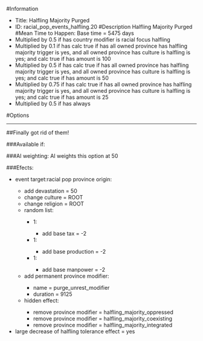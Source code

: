 #Information
 - Title: Halfling Majority Purged
 - ID: racial_pop_events_halfling.20
#Description
Halfling Majority Purged
#Mean Time to Happen:
Base time = 5475 days
 - Multiplied by 0.5 if has country modifier is racial focus halfling
 - Multiplied by 0.1 if has calc true if has all owned province has halfling majority trigger is yes, and all owned province has culture is halfling is yes; and calc true if has amount is 100
 - Multiplied by 0.5 if has calc true if has all owned province has halfling majority trigger is yes, and all owned province has culture is halfling is yes; and calc true if has amount is 50
 - Multiplied by 0.75 if has calc true if has all owned province has halfling majority trigger is yes, and all owned province has culture is halfling is yes; and calc true if has amount is 25
 - Multiplied by 0.5 if has always

#Options

___
##Finally got rid of them!

###Available if:


###AI weighting:
AI weights this option at 50


###Efects:<ul><li>event target:racial pop province origin:</li><ul><li>add devastation = 50</li><li>change culture = ROOT</li><li>change religion = ROOT</li><li>random list:</li><ul><li>1:</li><ul><li>add base tax = -2</li></ul><li>1:</li><ul><li>add base production = -2</li></ul><li>1:</li><ul><li>add base manpower = -2</li></ul></ul><li>add permanent province modifier:</li><ul><li>name = purge_unrest_modifier</li><li>duration = 9125</li></ul><li>hidden effect:</li><ul><li>remove province modifier = halfling_majority_oppressed</li><li>remove province modifier = halfling_majority_coexisting</li><li>remove province modifier = halfling_majority_integrated</li></ul></ul><li>large decrease of halfling tolerance effect = yes</li></ul>
